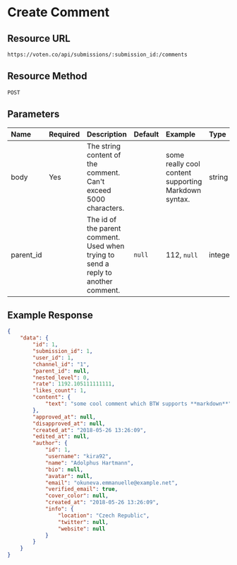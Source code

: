 # Create Comment  

## Resource URL

```
https://voten.co/api/submissions/:submission_id:/comments
```

## Resource Method

```
POST
```

## Parameters

| Name | Required | Description | Default | Example | Type |
| :--- | :--- | :--- | :--- | :--- | :--- |
| body | Yes | The string content of the comment. Can't exceed 5000 characters. |  | some really cool content supporting Markdown syntax.    | string |
| parent_id | | The id of the parent comment. Used when trying to send a reply to another comment. | `null` | 112, `null` | integer

## Example Response

```json
{
    "data": {
        "id": 1,
        "submission_id": 1,
        "user_id": 1,
        "channel_id": "1",
        "parent_id": null,
        "nested_level": 0,
        "rate": 1192.105111111111,
        "likes_count": 1,
        "content": {
            "text": "some cool comment which BTW supports **markdown**"
        },
        "approved_at": null,
        "disapproved_at": null,
        "created_at": "2018-05-26 13:26:09",
        "edited_at": null,
        "author": {
            "id": 1,
            "username": "kira92",
            "name": "Adolphus Hartmann",
            "bio": null,
            "avatar": null,
            "email": "okuneva.emmanuelle@example.net",
            "verified_email": true,
            "cover_color": null,
            "created_at": "2018-05-26 13:26:09",
            "info": {
                "location": "Czech Republic",
                "twitter": null,
                "website": null
            }
        }
    }
}
```

